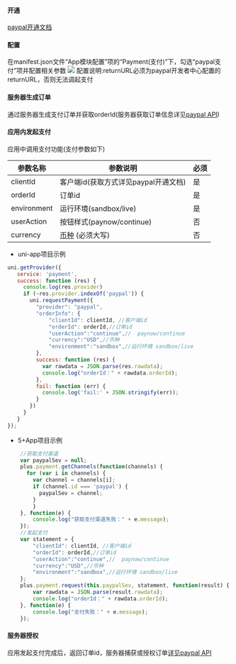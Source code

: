 #### 开通
[paypal开通文档](https://uniapp.dcloud.io/app-payment-paypal-open)

#### 配置
在manifest.json文件“App模块配置”项的“Payment(支付)”下，勾选“paypal支付”项并配置相关参数
![](https://partner-dcloud-native.oss-cn-hangzhou.aliyuncs.com/images/uniapp/payment/paypal_setup_manifest_info.png)
配置说明:returnURL必须为paypal开发者中心配置的returnURL，否则无法调起支付

#### 服务器生成订单
通过服务器生成支付订单并获取orderId(服务器获取订单信息详见[paypal API](https://developer.paypal.com/docs/api/orders/v2/)) 

#### 应用内发起支付
应用中调用支付功能(支付参数如下)
    
| 参数名称    | 参数说明 | 必须 | 
|-------------|-------|-----|
| clientId    | 客户端id(获取方式详见paypal开通文档) | 是  |
| orderId     | 订单id  | 是 | 
| environment | 运行环境(sandbox/live) |是 |
| userAction  | 按钮样式(paynow/continue)  | 否 |
| currency    | [币种](https://developer.paypal.com/docs/api/reference/currency-codes/) (必须大写)   | 否 |

  * uni-app项目示例
``` js
uni.getProvider({
   service: 'payment',
   success: function (res) {
     console.log(res.provider)
     if (~res.provider.indexOf('paypal')) {
       uni.requestPayment({
         "provider": "paypal", 
         "orderInfo": {
             "clientId": clientId, //客户端id
             "orderId": orderId,//订单id
             "userAction":"continue",//  paynow/continue
             "currency":"USD",//币种  
             "environment":"sandbox",//运行环境 sandbox/live
         },
         success: function (res) {
           var rawdata = JSON.parse(res.rawdata);
           console.log("orderId：" + rawdata.orderId);
         },
         fail: function (err) {
           console.log('fail:' + JSON.stringify(err));
         }
       })
     }
   }
});
```
  * 5+App项目示例
``` js
    //获取支付渠道
    var paypalSev = null;
    plus.payment.getChannels(function(channels) {
      for (var i in channels) {
        var channel = channels[i];
        if (channel.id === 'paypal') {
          paypalSev = channel;
        }
    	}
    }, function(e) {
    	console.log("获取支付渠道失败：" + e.message);
    });
    //发起支付
    var statement = {
        "clientId": clientId, //客户端id
        "orderId": orderId,//订单id
        "userAction":"continue",//  paynow/continue
        "currency":"USD",//币种  
        "environment":"sandbox",//运行环境 sandbox/live
    };
    plus.payment.request(this.paypalSev, statement, function(result) {
        var rawdata = JSON.parse(result.rawdata);
        console.log("orderId：" + rawdata.orderId);
    }, function(e) {
        console.log("支付失败：" + e.message);
    });
```

#### 服务器授权
应用发起支付完成后，返回订单id，服务器捕获或授权订单[详见paypal API](https://developer.paypal.com/docs/api/orders/v2/)

